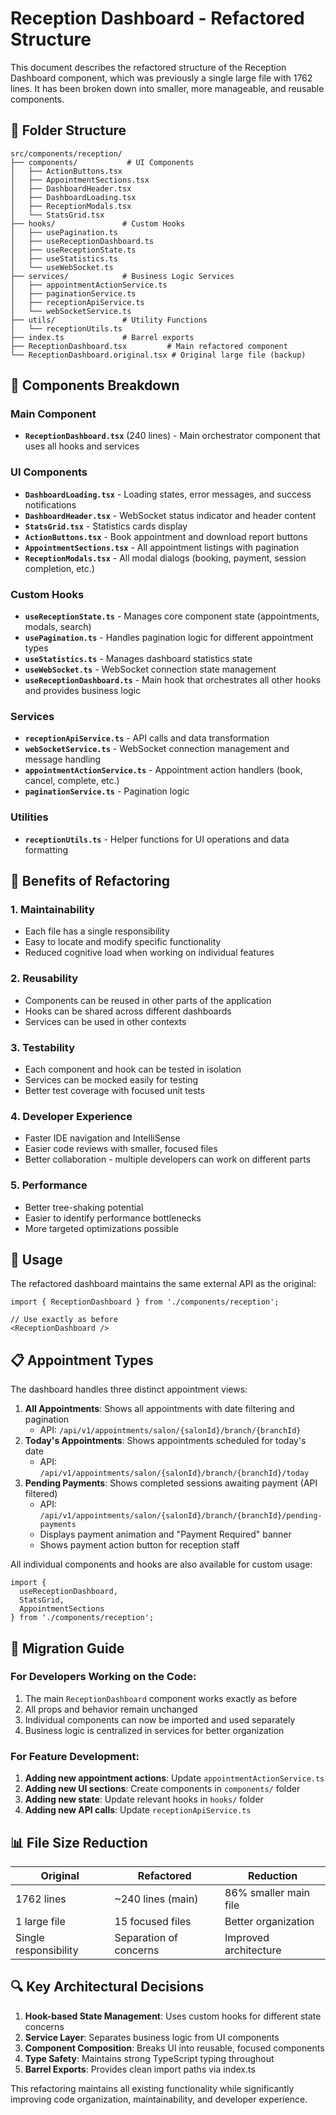 # Reception Dashboard - Refactored Structure

This document describes the refactored structure of the Reception Dashboard component, which was previously a single large file with 1762 lines. It has been broken down into smaller, more manageable, and reusable components.

## 📁 Folder Structure

```
src/components/reception/
├── components/           # UI Components
│   ├── ActionButtons.tsx
│   ├── AppointmentSections.tsx
│   ├── DashboardHeader.tsx
│   ├── DashboardLoading.tsx
│   ├── ReceptionModals.tsx
│   └── StatsGrid.tsx
├── hooks/               # Custom Hooks
│   ├── usePagination.ts
│   ├── useReceptionDashboard.ts
│   ├── useReceptionState.ts
│   ├── useStatistics.ts
│   └── useWebSocket.ts
├── services/            # Business Logic Services
│   ├── appointmentActionService.ts
│   ├── paginationService.ts
│   ├── receptionApiService.ts
│   └── webSocketService.ts
├── utils/               # Utility Functions
│   └── receptionUtils.ts
├── index.ts             # Barrel exports
├── ReceptionDashboard.tsx         # Main refactored component
└── ReceptionDashboard.original.tsx # Original large file (backup)
```

## 🧩 Components Breakdown

### Main Component
- **`ReceptionDashboard.tsx`** (240 lines) - Main orchestrator component that uses all hooks and services

### UI Components
- **`DashboardLoading.tsx`** - Loading states, error messages, and success notifications
- **`DashboardHeader.tsx`** - WebSocket status indicator and header content
- **`StatsGrid.tsx`** - Statistics cards display
- **`ActionButtons.tsx`** - Book appointment and download report buttons
- **`AppointmentSections.tsx`** - All appointment listings with pagination
- **`ReceptionModals.tsx`** - All modal dialogs (booking, payment, session completion, etc.)

### Custom Hooks
- **`useReceptionState.ts`** - Manages core component state (appointments, modals, search)
- **`usePagination.ts`** - Handles pagination logic for different appointment types
- **`useStatistics.ts`** - Manages dashboard statistics state
- **`useWebSocket.ts`** - WebSocket connection state management
- **`useReceptionDashboard.ts`** - Main hook that orchestrates all other hooks and provides business logic

### Services
- **`receptionApiService.ts`** - API calls and data transformation
- **`webSocketService.ts`** - WebSocket connection management and message handling
- **`appointmentActionService.ts`** - Appointment action handlers (book, cancel, complete, etc.)
- **`paginationService.ts`** - Pagination logic

### Utilities
- **`receptionUtils.ts`** - Helper functions for UI operations and data formatting

## 🔄 Benefits of Refactoring

### 1. **Maintainability**
- Each file has a single responsibility
- Easy to locate and modify specific functionality
- Reduced cognitive load when working on individual features

### 2. **Reusability**
- Components can be reused in other parts of the application
- Hooks can be shared across different dashboards
- Services can be used in other contexts

### 3. **Testability**
- Each component and hook can be tested in isolation
- Services can be mocked easily for testing
- Better test coverage with focused unit tests

### 4. **Developer Experience**
- Faster IDE navigation and IntelliSense
- Easier code reviews with smaller, focused files
- Better collaboration - multiple developers can work on different parts

### 5. **Performance**
- Better tree-shaking potential
- Easier to identify performance bottlenecks
- More targeted optimizations possible

## 🚀 Usage

The refactored dashboard maintains the same external API as the original:

```tsx
import { ReceptionDashboard } from './components/reception';

// Use exactly as before
<ReceptionDashboard />
```

## 📋 Appointment Types

The dashboard handles three distinct appointment views:

1. **All Appointments**: Shows all appointments with date filtering and pagination
   - API: `/api/v1/appointments/salon/{salonId}/branch/{branchId}`
2. **Today's Appointments**: Shows appointments scheduled for today's date
   - API: `/api/v1/appointments/salon/{salonId}/branch/{branchId}/today`
3. **Pending Payments**: Shows completed sessions awaiting payment (API filtered)
   - API: `/api/v1/appointments/salon/{salonId}/branch/{branchId}/pending-payments`
   - Displays payment animation and "Payment Required" banner
   - Shows payment action button for reception staff

All individual components and hooks are also available for custom usage:

```tsx
import { 
  useReceptionDashboard, 
  StatsGrid, 
  AppointmentSections 
} from './components/reception';
```

## 🔧 Migration Guide

### For Developers Working on the Code:
1. The main `ReceptionDashboard` component works exactly as before
2. All props and behavior remain unchanged
3. Individual components can now be imported and used separately
4. Business logic is centralized in services for better organization

### For Feature Development:
1. **Adding new appointment actions**: Update `appointmentActionService.ts`
2. **Adding new UI sections**: Create components in `components/` folder
3. **Adding new state**: Update relevant hooks in `hooks/` folder
4. **Adding new API calls**: Update `receptionApiService.ts`

## 📊 File Size Reduction

| Original | Refactored | Reduction |
|----------|------------|-----------|
| 1762 lines | ~240 lines (main) | 86% smaller main file |
| 1 large file | 15 focused files | Better organization |
| Single responsibility | Separation of concerns | Improved architecture |

## 🔍 Key Architectural Decisions

1. **Hook-based State Management**: Uses custom hooks for different state concerns
2. **Service Layer**: Separates business logic from UI components  
3. **Component Composition**: Breaks UI into reusable, focused components
4. **Type Safety**: Maintains strong TypeScript typing throughout
5. **Barrel Exports**: Provides clean import paths via index.ts

This refactoring maintains all existing functionality while significantly improving code organization, maintainability, and developer experience.
